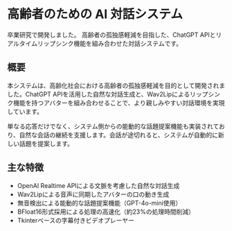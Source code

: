 # 高齢者のための AI 対話システム

卒業研究で開発しました。
高齢者の孤独感軽減を目指した、ChatGPT APIとリアルタイムリップシンク機能を組み合わせた対話システムです。

## 概要

本システムは、高齢化社会における高齢者の孤独感軽減を目的として開発されました。ChatGPT APIを活用した自然な対話生成と、Wav2Lipによるリップシンク機能を持つアバターを組み合わせることで、より親しみやすい対話環境を実現しています。

単なる応答だけでなく、システム側からの能動的な話題提案機能も実装されており、自然な会話の継続を支援します。会話が途切れると、システムが自動的に新しい話題を提案します。

## 主な特徴

- OpenAI Realtime APIによる文脈を考慮した自然な対話生成
- Wav2Lipによる音声に同期したアバターの口の動き生成
- 無音検出による能動的な話題提案機能（GPT-4o-mini使用）
- BFloat16形式採用による処理の高速化（約23%の処理時間削減）
- Tkinterベースの字幕付きビデオプレーヤー

